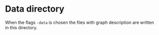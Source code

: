 # Data directory

When the flags `-data` is chosen the files with 
graph description are written in this directory.
